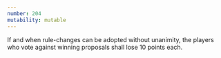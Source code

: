 ```yaml
---
number: 204
mutability: mutable
---
```


If and when rule-changes can be adopted without unanimity, the players who vote against winning proposals shall lose 10 points each.

